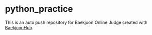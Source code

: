 # python_practice
This is an auto push repository for Baekjoon Online Judge created with [BaekjoonHub](https://github.com/BaekjoonHub/BaekjoonHub).
